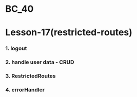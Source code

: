 # BC_40

# Lesson-17(restricted-routes)

### 1. logout
### 2. handle user data - CRUD
### 3. RestrictedRoutes
### 4. errorHandler
